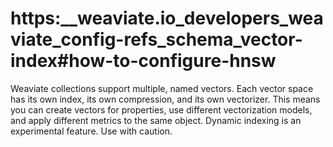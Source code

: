 # https:\_\_weaviate.io_developers_weaviate_config-refs_schema_vector-index#how-to-configure-hnsw

Weaviate collections support multiple, named vectors. Each vector space has its own index, its own compression, and its own vectorizer. This means you can create vectors for properties, use different vectorization models, and apply different metrics to the same object. Dynamic indexing is an experimental feature. Use with caution.
